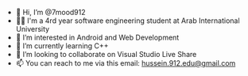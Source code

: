 - 👋 Hi, I’m @7mood912
- 👨‍🎓 I'm a 4rd year software engineering student at Arab International University 
- 👀 I’m interested in Android and Web Development
- 🌱 I’m currently learning C++
- 💞️ I’m looking to collaborate on Visual Studio Live Share
- 📫 You can reach to me via this email: hussein.912.edu@gmail.com

<!---
7mood912/7mood912 is a ✨ special ✨ repository because its `README.md` (this file) appears on your GitHub profile.
You can click the Preview link to take a look at your changes.
--->
